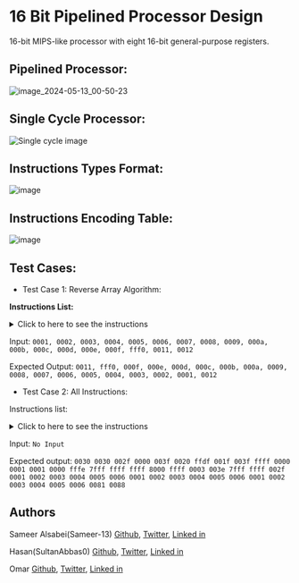 # 16 Bit Pipelined Processor Design
16-bit MIPS-like processor with eight 16-bit general-purpose registers.


## Pipelined Processor:
![image_2024-05-13_00-50-23](https://github.com/Sameer-13/16-Bit-Pipelined-Processor-Design/assets/106761486/f969ca9d-f48f-4e8d-acbd-3492429b43b5)


## Single Cycle Processor:
![Single cycle image](https://github.com/Sameer-13/16-Bit-Pipelined-Processor-Design/assets/106761486/98800e9b-3de8-46d6-b484-fcab0870eb3f)


## Instructions Types Format:
![image](https://github.com/Sameer-13/16-Bit-Pipelined-Processor-Design/assets/106761486/363486e7-69ff-4912-a553-85195d099082)


## Instructions Encoding Table:
![image](https://github.com/Sameer-13/16-Bit-Pipelined-Processor-Design/assets/106761486/503a0e81-1955-40b2-b433-8a5771c36dc6)


## Test Cases:
- Test Case 1: Reverse Array Algorithm:

**Instructions List:**

<details>
  <summary>Click to here to see the instructions</summary>
  <p>
4a00

4c01

d001

044d

6640

6880

1930

16f2

5680

5840

427f

4481

a478

e00d
  </p>
</details>

Input: ```0001, 0002, 0003, 0004, 0005, 0006, 0007, 0008, 0009, 000a, 000b, 000c, 000d, 000e, 000f, fff0, 0011, 0012```

Expected Output: ```0011, fff0, 000f, 000e, 000d, 000c, 000b, 000a, 0009, 0008, 0007, 0006, 0005, 0004, 0003, 0002, 0001, 0012```

- Test Case 2: All Instructions:

Instructions list:
<details>
  <summary>Click to here to see the instructions</summary>
  <p>
    d003
1444
    
467f

1854

0ac8

0cc9

0eca

5200

5401

5602

5803

5a04

5c05

5e06

4e1f

029b

05bc

07f5

08c6

0a1e

0cc7

0e1f

5207

5408

5609

580a

5a0b

5c0c

5e0d

12f0

14f1

17bd

18f2

1bb3

1ccd

2ec3

520e

540f

5610

5811

5a12

5c13

5e14

3a41

38bf

22fe

6dff

5215

5816

5a17

5c18

4200

4402

4600

4804

4a00

4c06

4e06

7f82

4201

8f82

4400

9f82

4603

af82

4800

bf82

4a05

cf82

4c00

5219

541a

561b

581c

5a1d

5c1e

4201

4400

4600

4800

4a05

4c06

4e07

7f82

4200

8f82

4402

9f82

4603

af82

4804

bf82

4a00

cf82

4c00

4e1e

53c1

55c2

57c3

59c4

5bc5

5dc6

4201

4400

4603

4804

4a00

4c00

4e3f

7f82

4200

8f82

4402

9f82

4600

af82

4800

bf82

4a05

cf82

4c06

4e1e

53c7

55c8

57c9

59ca

5bcb

5dcc

f083

5c4e

e082

421e

5e4d

45c8

47c0

1c87

e088

10c6

e08a
  </p>
</details>


Input: ```No Input```

Expected output: ```0030 0030 002f 0000 003f 0020 ffdf 001f 003f ffff 0000 0001 0001 0000 fffe 7fff ffff ffff 8000 ffff 0003 003e 7fff ffff 002f 0001 0002 0003 0004 0005 0006 0001 0002 0003 0004 0005 0006 0001 0002 0003 0004 0005 0006 0081 0088```

## Authors
Sameer Alsabei(Sameer-13) [Github](https://github.com/Sameer-13), [Twitter](https://x.com/Sameer_Alsabea), [Linked in](https://www.linkedin.com/in/sameer-alsabea-610291239/)

Hasan(SultanAbbas0) [Github](), [Twitter](), [Linked in]()

Omar [Github](), [Twitter](), [Linked in]()
